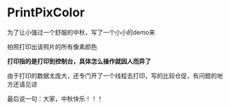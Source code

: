 # PrintPixColor

为了让小强过一个舒服的中秋，写了一个小小的demo来

拍照打印出该照片的所有像素颜色

**打印指的是打印到控制台，具体怎么操作就因人而异了**

由于打印的数据太庞大，还专门开了一个线程去打印，写的比较仓促，有问题的地方还请见谅

最后说一句：大家，中秋快乐！！！
